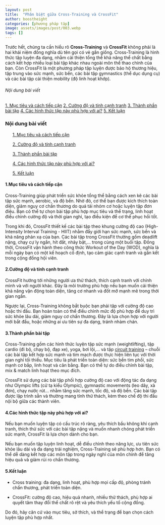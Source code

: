 ```yaml
---
layout: post
title:  "Phân biệt giữa Cross-Training và CrossFit"
author: boostheight
categories: [phương pháp tập]
image: assets/images/post/003.webp
tags: []
---
```

Trước hết, chúng ta cần hiểu rõ **Cross-Training** và **CrossFit** không phải là hai khái niệm đồng nghĩa dù tên gọi có vẻ gần giống. Cross-Training là hình thức tập luyện đa dạng, nhằm cải thiện tổng thể khả năng thể chất bằng cách kết hợp nhiều loại bài tập khác nhau ngoài môn thể thao chính của bạn. Còn CrossFit là một phương pháp tập luyện được bảo hộ thương hiệu, tập trung vào sức mạnh, sức bền, các bài tập gymnastics (thể dục dụng cụ) và các bài tập cải thiện mobility (độ linh hoạt khớp).

<div class="sidebar-menu">
    <h6>Nội dung bài viết</h6>
    <a href="#1mục-tiêu-và-cách-tiếp-cận">1. Mục tiêu và cách tiếp cận</a>
    <a href="#2cường-độ-và-tính-cạnh-tranh">2. Cường độ và tính cạnh tranh</a>
    <a href="#3thành-phần-bài-tập">3. Thành phần bài tập</a>
    <a href="#4các-hình-thức-tập-này-phù-hợp-với-ai">4. Các hình thức tập này phù hợp với ai?</a>
    <a href="#5kết-luận">5. Kết luận</a>
</div>

<div class="mobile-menu">
    <h3>Nội dung bài viết</h3>
    <ul><a href="#1mục-tiêu-và-cách-tiếp-cận">1. Mục tiêu và cách tiếp cận</a></ul>
    <ul><a href="#2cường-độ-và-tính-cạnh-tranh">2. Cường độ và tính cạnh tranh</a></ul>
    <ul><a href="#3thành-phần-bài-tập">3. Thành phần bài tập</a></ul>
    <ul><a href="#4các-hình-thức-tập-này-phù-hợp-với-ai">4. Các hình thức tập này phù hợp với ai?</a></ul>
    <ul><a href="#5kết-luận">5. Kết luận</a></ul>
</div>

#### 1.Mục tiêu và cách tiếp cận
Cross-Training giúp phát triển sức khỏe tổng thể bằng cách xen kẽ các bài tập sức mạnh, aerobic, và độ bền. Nhờ đó, cơ thể bạn được kích thích toàn diện, giảm nguy cơ chấn thương do quá tải nhóm cơ hoặc luyện tập đơn điệu. Bạn có thể tự chọn bài tập phù hợp mục tiêu và thể trạng, linh hoạt điều chỉnh cường độ và thời gian nghỉ, tạo điều kiện để cơ thể phục hồi tốt.

Trong khi đó, CrossFit thiết kế các bài tập theo khung cường độ cao (High-Intensity Interval Training - HIIT) nhằm đẩy giới hạn sức mạnh, sức bền và khả năng phản xạ của bạn. Các bài tập trong CrossFit thường gồm deadlift nặng, chạy cự ly ngắn, hít đất, nhảy bật,... trong cùng một buổi tập. Đồng thời, CrossFit vận hành theo công thức Workout of the Day (WOD), nghĩa là mỗi ngày bạn có một kế hoạch cố định, tạo cảm giác cạnh tranh và gắn kết trong cộng đồng hội viên.

#### 2.Cường độ và tính cạnh tranh
CrossFit hướng tới những người ưa thử thách, thích cạnh tranh với chính mình và với người khác. Đây là môi trường phù hợp nếu bạn muốn cải thiện khả năng vận động toàn diện, tăng cơ nhanh và đốt mỡ mạnh mẽ trong thời gian ngắn.

Ngược lại, Cross-Training không bắt buộc bạn phải tập với cường độ cao hoặc thi đấu. Bạn hoàn toàn có thể điều chỉnh mức độ phù hợp để duy trì sức khỏe lâu dài, giảm nguy cơ chấn thương. Đây là lựa chọn hợp với người mới bắt đầu, hoặc những ai ưu tiên sự đa dạng, tránh nhàm chán.

#### 3.Thành phần bài tập
Cross-Training gồm các hình thức luyện tập sức mạnh (weightlifting), tập cardio (đi bộ, chạy bộ, đạp xe), yoga, bơi lội,... và tập [circuit training](./10-benefits-circuit-training) – chuỗi các bài tập kết hợp sức mạnh và tim mạch được thực hiện liên tục với thời gian nghỉ tối thiểu. Mục tiêu là phát triển toàn diện: sức bền tim phổi, sức mạnh cơ bắp, linh hoạt và cân bằng. Bạn có thể tự do điều chỉnh bài tập, mix & match linh hoạt theo mục đích.

CrossFit sử dụng các bài tập phối hợp cường độ cao với động tác đa dạng như Olympic lifts (cử tạ kiểu Olympic), gymnastic movements (leo dây, xà đơn), chạy nước rút... nhằm tăng sức mạnh, tốc độ, và độ bền. Các bài tập được lập trình sẵn và thường mang tính thử thách, kèm theo chế độ thi đấu nội bộ giữa các thành viên.

#### 4.Các hình thức tập này phù hợp với ai?
Nếu bạn muốn luyện tập có cấu trúc rõ ràng, yêu thích bầu không khí cạnh tranh, thích thử sức với các bài tập nặng và muốn nhanh chóng phát triển sức mạnh, CrossFit là lựa chọn dành cho bạn.

Nếu bạn muốn tập luyện linh hoạt, dễ điều chỉnh theo năng lực, ưu tiên sức khỏe lâu dài và đa dạng trải nghiệm, Cross-Training sẽ phù hợp hơn. Bạn có thể dễ dàng kết hợp các môn tập trong ngày nghỉ của môn chính để tăng hiệu quả và giảm rủi ro chấn thương.

#### 5.Kết luận

- Cross training: đa dạng, linh hoạt, phù hợp mọi cấp độ, phòng tránh chấn thương, phát triển toàn diện.

- CrossFit: cường độ cao, hiệu quả nhanh, nhiều thử thách, phù hợp ai quyết tâm thay đổi thể chất rõ rệt và yêu thích yếu tố cộng đồng.

Do đó, hãy căn cứ vào mục tiêu, sở thích, và thể trạng để bạn chọn cách luyện tập phù hợp nhất.